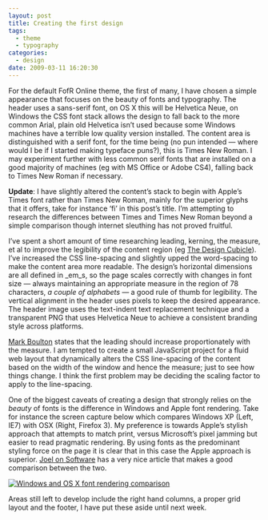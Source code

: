 ```yaml
---
layout: post
title: Creating the first design
tags:
  - theme
  - typography
categories:
  - design
date: 2009-03-11 16:20:30
---
```


For the default FofR Online theme, the first of many, I have chosen a simple appearance that focuses on the beauty of fonts and typography. The header uses a sans-serif font, on OS X this will be Helvetica Neue, on Windows the CSS font stack allows the design to fall back to the more common Arial, plain old Helvetica isn’t used because some Windows machines have a terrible low quality version installed. The content area is distinguished with a serif font, for the time being (no pun intended — where would I be if I started making typeface puns?), this is Times New Roman. I may experiment further with less common serif fonts that are installed on a good majority of machines (eg with MS Office or Adobe CS4), falling back to Times New Roman if necessary.

**Update**: I have slightly altered the content’s stack to begin with Apple’s Times font rather than Times New Roman, mainly for the superior glyphs that it offers, take for instance ‘fi’ in this post’s title. I’m attempting to research the differences between Times and Times New Roman beyond a simple comparison though internet sleuthing has not proved fruitful.

I’ve spent a short amount of time researching leading, kerning, the measure, et al to improve the legibility of the content region (eg [The Design Cubicle](http://www.thedesigncubicle.com/2008/12/10-common-typography-mistakes/)). I’ve increased the CSS line-spacing and slightly upped the word-spacing to make the content area more readable. The design’s horizontal dimensions are all defined in _em_s, so the page scales correctly with changes in font size — always maintaining an appropriate measure in the region of 78 characters, _a couple of alphabets_ — a good rule of thumb for legibility. The vertical alignment in the header uses pixels to keep the desired appearance. The header image uses the text-indent text replacement technique and a transparent PNG that uses Helvetica Neue to achieve a consistent branding style across platforms.

[Mark Boulton](http://markboulton.co.uk/journal/comments/five_simple_steps_to_better_typography/) states that the leading should increase proportionately with the measure. I am tempted to create a small JavaScript project for a fluid web layout that dynamically alters the CSS line-spacing of the content based on the width of the window and hence the measure; just to see how things change. I think the first problem may be deciding the scaling factor to apply to the line-spacing.

One of the biggest caveats of creating a design that strongly relies on the _beauty_ of fonts is the difference in Windows and Apple font rendering. Take for instance the screen capture below which compares Windows XP (Left, IE7) with OSX (Right, Firefox 3). My preference is towards Apple’s stylish approach that attempts to match print, versus Microsoft’s pixel jamming but easier to read pragmatic rendering. By using fonts as the predominant styling force on the page it is clear that in this case the Apple approach is superior. [Joel on Software](https://www.joelonsoftware.com/items/2007/06/12.html) has a very nice article that makes a good comparison between the two.

[![Windows and OS X font rendering comparison](http://host.trivialbeing.org/up/small/windows-mac-comparison.png)](http://host.trivialbeing.org/up/windows-mac-comparison.png)

Areas still left to develop include the right hand columns, a proper grid layout and the footer, I have put these aside until next week.
